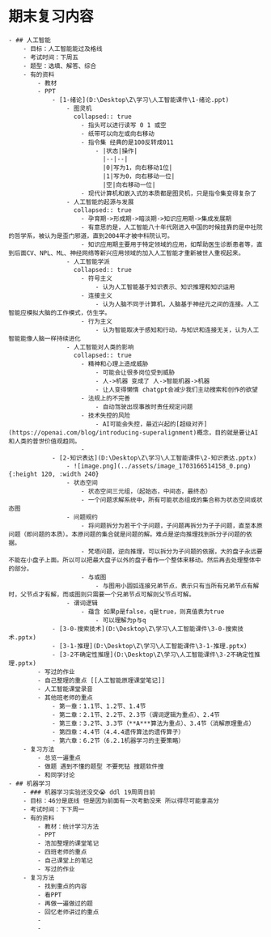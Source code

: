 # 期末复习内容
	- ## 人工智能
		- 目标：人工智能能过及格线
		- 考试时间：下周五
		- 题型：选填、解答、综合
		- 有的资料
			- 教材
			- PPT
				- [1-绪论](D:\Desktop\Z\学习\人工智能课件\1-绪论.ppt)
					- 图灵机
					  collapsed:: true
						- 指头可以进行读写 0 1 或空
						- 纸带可以向左或向右移动
						- 指令集 经典的是100反转成011
							- |状态|操作|
							  |--|--|
							  |0|写为1，向右移动1位|
							  |1|写为0，向右移动一位|
							  |空|向右移动一位|
						- 现代计算机和嵌入式的本质都是图灵机，只是指令集变得复杂了
					- 人工智能的起源与发展
					  collapsed:: true
						- 孕育期->形成期->暗淡期->知识应用期->集成发展期
						- 有意思的是，人工智能八十年代刚进入中国的时候挂靠的是中社院的哲学系，被认为是歪门邪道，直到2004年才被中科院认可。
						- 知识应用期主要用于特定领域的应用，如帮助医生诊断患者等，直到后面CV、NPL、ML、神经网络等新兴应用领域的加入人工智能才重新被世人重视起来。
					- 人工智能学派
					  collapsed:: true
						- 符号主义
							- 认为人工智能基于知识表示、知识推理和知识运用
						- 连接主义
							- 认为人脑不同于计算机，人脑基于神经元之间的连接。人工智能应模拟大脑的工作模式，仿生学。
						- 行为主义
							- 认为智能取决于感知和行动，与知识和连接无关，认为人工智能能像人脑一样持续进化
					- 人工智能对人类的影响
					  collapsed:: true
						- 精神和心理上造成威胁
							- 可能会让很多岗位受到威胁
							- 人->机器 变成了 人->智能机器->机器
							- 让人变得懒惰 chatgpt会减少我们主动搜索和创作的欲望
						- 法规上的不完善
							- 自动驾驶出现事故时责任规定问题
						- 技术失控的风险
							- AI可能会失控，最近兴起的[超级对齐](https://openai.com/blog/introducing-superalignment)概念，目的就是要让AI和人类的普世价值观趋同。
						-
				- [2-知识表达](D:\Desktop\Z\学习\人工智能课件\2-知识表达.pptx)
					- ![image.png](../assets/image_1703166514158_0.png){:height 120, :width 240}
					- 状态空间
						- 状态空间三元组，（起始态，中间态，最终态）
						- 一个问题求解系统中，所有可能状态组成的集合称为状态空间或状态图
					- 问题规约
						- 将问题拆分为若干个子问题，子问题再拆分为子子问题，直至本原问题（即问题的本质）。本原问题的集合就是问题的解。难点是逆向推理找到拆分子问题的依据。
						- 梵塔问题，逆向推理，可以拆分为子问题的依据，大的盘子永远要不能在小盘子上面。所以可以把最大盘子以外的盘子看作一个整体来移动。然后再去处理整体中的部分。
						- 与或图
							- 与图用小圆弧连接兄弟节点，表示只有当所有兄弟节点有解时，父节点才有解，而或图则只需要一个兄弟节点可解则父节点可解。
					- 谓词逻辑
						- 蕴含 如果p是false，q是true，则真值表为true
							- 可以理解为p与q
				- [3-0-搜索技术](D:\Desktop\Z\学习\人工智能课件\3-0-搜索技术.pptx)
				- [3-1-推理](D:\Desktop\Z\学习\人工智能课件\3-1-推理.pptx)
				- [3-2不确定性推理](D:\Desktop\Z\学习\人工智能课件\3-2不确定性推理.pptx)
			- 写过的作业
			- 自己整理的重点 [[人工智能原理课堂笔记]]
			- 人工智能课堂录音
			- 其他班老师的重点
				- 第一章：1.1节、1.2节、1.4节
				- 第二章：2.1节、2.2节、2.3节（谓词逻辑为重点）、2.4节
				- 第三章：3.2节、3.3节（**A***算法为重点）、3.4节（消解原理重点）
				- 第四章：4.4节（4.4.4遗传算法的遗传算子）
				- 第六章：6.2节（6.2.1机器学习的主要策略）
		- 复习方法
			- 总览一遍重点
			- 做题 遇到不懂的题型 不要死钻 搜题软件搜
			- 和同学讨论
	- ## 机器学习
		- ### 机器学习实验还没交😭 ddl 19周周日前
		- 目标：46分是底线 但是因为前面有一次考勤没来 所以得尽可能拿高分
		- 考试时间：下下周一
		- 有的资料
			- 教材：统计学习方法
			- PPT
			- 浩加整理的课堂笔记
			- 四班老师的重点
			- 自己课堂上的笔记
			- 写过的作业
		- 复习方法
			- 找到重点的内容
			- 看PPT
			- 再做一遍做过的题
			- 回忆老师讲过的重点
			-
			-